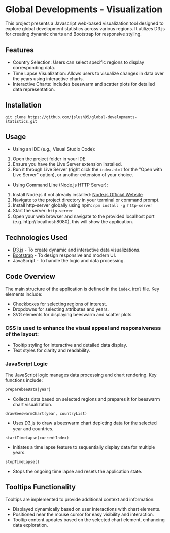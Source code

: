 # Global Developments - Visualization
This project presents a Javascript web-based visualization tool designed to explore global development statistics across various regions. It utilizes D3.js for creating dynamic charts and Bootstrap for responsive styling.

## Features
- Country Selection: Users can select specific regions to display corresponding data.
- Time Lapse Visualization: Allows users to visualize changes in data over the years using interactive charts.
- Interactive Charts: Includes beeswarm and scatter plots for detailed data representation.

## Installation
``git clone https://github.com/jslush95/global-developments-statistics.git``

## Usage
- Using an IDE (e.g., Visual Studio Code):
1) Open the project folder in your IDE.
2) Ensure you have the Live Server extension installed.
3) Run it through Live Server (right click the ``index.html`` for the "Open with Live Server" option), or another extension of your choice.

- Using Command Line (Node.js HTTP Server):
1) Install Node.js if not already installed: [Node.js Official Website](https://nodejs.org/en)
2) Navigate to the project directory in your terminal or command prompt.
3) Install http-server globally using npm:
``npm install -g http-server``
4) Start the server:
``http-server``
5) Open your web browser and navigate to the provided localhost port (e.g. http://localhost:8080), this will show the application.

## Technologies Used
- [D3.js](https://d3js.org/) - To create dynamic and interactive data visualizations.
- [Bootstrap](https://getbootstrap.com/) - To design responsive and modern UI.
- JavaScript - To handle the logic and data processing.

## Code Overview
The main structure of the application is defined in the ``index.html`` file. Key elements include:
- Checkboxes for selecting regions of interest.
- Dropdowns for selecting attributes and years.
- SVG elements for displaying beeswarm and scatter plots.

### CSS is used to enhance the visual appeal and responsiveness of the layout:
- Tooltip styling for interactive and detailed data display.
- Text styles for clarity and readability.

### JavaScript Logic
The JavaScript logic manages data processing and chart rendering. Key functions include:<br>

``preparebeeData(year)``
- Collects data based on selected regions and prepares it for beeswarm chart visualization.

``drawBeeswarmChart(year, countryList)``
- Uses D3.js to draw a beeswarm chart depicting data for the selected year and countries.

``startTimeLapse(currentIndex)``
- Initiates a time lapse feature to sequentially display data for multiple years.

``stopTimeLapse()``
- Stops the ongoing time lapse and resets the application state.

## Tooltips Functionality
Tooltips are implemented to provide additional context and information:
- Displayed dynamically based on user interactions with chart elements.
- Positioned near the mouse cursor for easy visibility and interaction.
- Tooltip content updates based on the selected chart element, enhancing data exploration.
